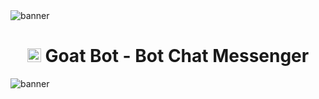



<img src="https://i.ibb.co/6bMGTmG/438115856.jpg" alt="banner">
<h1 align="center"><img src="./dashboard/images/logo-non-bg.png" width="22px"> Goat Bot - Bot Chat Messenger</h1>






<img                                  src="https://i.ibb.co/4j57P0n/438101991.jpg" alt="banner"> 
